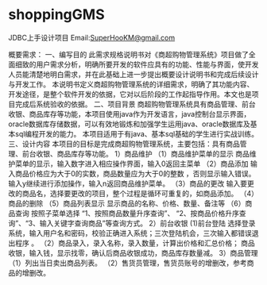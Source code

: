 # shoppingGMS
JDBC上手设计项目 
Email:SuperHooKM@gmail.com

概要需求：
一、编写目的
         此需求规格说明书对《商超购物管理系统》项目做了全面细致的用户需求分析，明确所要开发的软件应具有的功能、性能与界面，使开发人员能清楚地明白需求，并在此基础上进一步提出概要设计说明书和完成后续设计与开发工作。
       本说明书定义商超购物管理系统的详细需求，明确了其功能内容、开发途径，是整个软件开发的依据，它对以后阶段的工作起指导作用。本文也是项目完成后系统验收的依据。
二、项目背景
       商超购物管理系统具有商品管理、前台收银、商品库存等功能，本项目使用java作为开发语言，java控制台显示界面，oracle数据库存储数据，可以有效地锻炼和加强学生运用java、oracle数据库及基本sql编程开发的能力。
本项目适用于有java、基本sql基础的学生进行实战训练。
三、设计内容
    本项目的目标是完成商超购物管理系统，主要包括：具有商品管理、前台收银、商品库存等功能。
    1）商品维护
      （1）商品维护菜单的显示
      商品维护菜单的显示，输入数字进入相应操作界面，输入0返回主菜单
     （2）商品添加
      输入商品价格应为大于0的实数，商品数量应为大于0的整数 ，否则显示输入错误。输入y继续进行添加操作，输入n返回商品维护菜单。
     （3）商品的更改
      输入要更改的商品名，选择要更改的项目，整个过程是循环可重复的，如商品添加。
     （4）商品的删除
     （5）商品列表显示
          显示商品的名称、价格、数量、备注等
     （6）商品查询 
        按照子菜单选择 “1、按照商品数量升序查询”、 “2、按商品价格升序查询”、“3、输入关键字查询商品”等查询方式。
    2）前台收银
     (1)前台登陆 
     选择登录系统，输入用户名和密码，校验正确进入系统；三次登陆机会，三次输入都错误退出程序 。
    （2）商品录入，录入名称，录入数量，计算出价格和汇总价格； 
      商品收银，输入钱，显示找零，确认后商品收银成功，商品库存数量减。
    3）商品管理
     （1）列出当日卖出商品列表。
    （2）售货员管理，售货员账号的增删改，参考商品的增删改。
